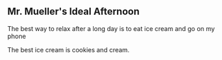 ## Mr. Mueller's Ideal Afternoon

The best way to relax after a long day is to eat ice cream and go on my phone

The best ice cream is cookies and cream.


